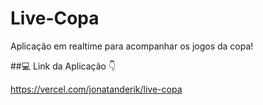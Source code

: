 # Live-Copa
Aplicação em realtime para acompanhar os jogos da copa!

##💻 Link da Aplicação 👇

https://vercel.com/jonatanderik/live-copa

